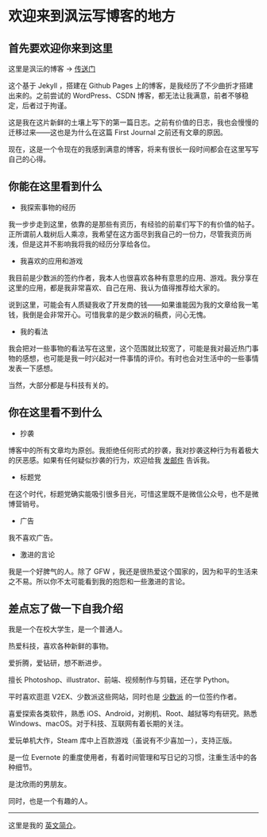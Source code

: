 # 欢迎来到沨沄写博客的地方

## 首先要欢迎你来到这里

这里是沨沄的博客 → [传送门](http://www.ifoxfactory.com)

这个基于 Jekyll ，搭建在 Github Pages 上的博客，是我经历了不少曲折才搭建出来的。之前尝试的 WordPress、CSDN 博客，都无法让我满意，前者不够稳定，后者过于拘谨。

这是我在这片新鲜的土壤上写下的第一篇日志。之前有价值的日志，我也会慢慢的迁移过来——这也是为什么在这篇 First Journal 之前还有文章的原因。

现在，这是一个令现在的我感到满意的博客，将来有很长一段时间都会在这里写写自己的心得。

## 你能在这里看到什么

- 我探索事物的经历

我一步步走到这里，依靠的是那些有资历，有经验的前辈们写下的有价值的帖子。正所谓前人栽树后人乘凉，我希望在这方面尽到我自己的一份力，尽管我资历尚浅，但是这并不影响我将我的经历分享给各位。

- 我喜欢的应用和游戏

我目前是少数派的签约作者，我本人也很喜欢各种有意思的应用、游戏。我分享在这里的应用，都是我非常喜欢、自己在用、我认为值得推荐给大家的。

说到这里，可能会有人质疑我收了开发商的钱——如果谁能因为我的文章给我一笔钱，我倒是会非常开心。可惜我拿的是少数派的稿费，问心无愧。

- 我的看法

我会把对一些事物的看法写在这里，这个范围就比较宽了，可能是我对最近热门事物的感想，也可能是我一时兴起对一件事情的评价。有时也会对生活中的一些事情发表一下感想。

当然，大部分都是与科技有关的。

## 你在这里看不到什么

- 抄袭

博客中的所有文章均为原创。我拒绝任何形式的抄袭，我对抄袭这种行为有着极大的厌恶感。如果有任何疑似抄袭的行为，欢迎给我 [发邮件](fengyunkkx@qq.com) 告诉我。

- 标题党

在这个时代，标题党确实能吸引很多目光，可惜这里既不是微信公众号，也不是微博营销号。

- 广告

我不喜欢广告。


- 激进的言论

我是一个好脾气的人。除了 GFW ，我还是很热爱这个国家的，因为和平的生活来之不易。所以你不太可能看到我的抱怨和一些激进的言论。


## 差点忘了做一下自我介绍

我是一个在校大学生，是一个普通人。

热爱科技，喜欢各种新鲜的事物。

爱折腾，爱钻研，想不断进步。

擅长 Photoshop、illustrator、前端、视频制作与剪辑，还在学 Python。

平时喜欢逛逛 V2EX、少数派这些网站，同时也是 [少数派](Sspai.com) 的一位签约作者。

喜爱探索各类软件，熟悉 iOS、Android，对刷机、Root、越狱等均有研究。熟悉 Windows、macOS。对于科技、互联网有着长期的关注。

爱玩单机大作，Steam 库中上百款游戏（虽说有不少喜加一），支持正版。

是一位 Evernote 的重度使用者，有着时间管理和写日记的习惯，注重生活中的各种细节。

是沈欣雨的男朋友。

同时，也是一个有趣的人。

---

这里是我的 [英文简介](https://github.com/fengyunkkx/fengyunkkx.github.io/blob/master/README.en.md)。
